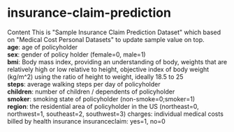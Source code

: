 # insurance-claim-prediction
Content  This is "Sample Insurance Claim Prediction Dataset" which based on "Medical Cost Personal Datasets" to update sample value on top.  
**age**: age of policyholder  
**sex**: gender of policy holder (female=0, male=1)  
**bmi**: Body mass index, providing an understanding of body, weights that are relatively high or low relative to height, objective index of body weight (kg/m^2) using the ratio of height to weight, ideally 18.5 to 25  
**steps**: average walking steps per day of policyholder  
**children**: number of children / dependents of policyholder  
**smoker**: smoking state of policyholder (non-smoke=0;smoker=1)  
**region**: the residential area of policyholder in the US (northeast=0, northwest=1, southeast=2, southwest=3) charges: individual medical costs billed by health insurance insuranceclaim: yes=1, no=0
